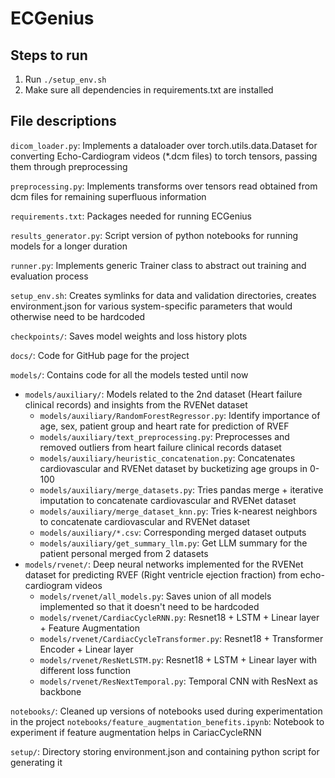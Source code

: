 # ECGenius

## Steps to run

1. Run `./setup_env.sh`
2. Make sure all dependencies in requirements.txt are installed

## File descriptions

`dicom_loader.py`: Implements a dataloader over torch.utils.data.Dataset for converting Echo-Cardiogram videos (*.dcm files) to torch tensors, passing them through preprocessing

`preprocessing.py`: Implements transforms over tensors read obtained from dcm files for remaining superfluous information

`requirements.txt`: Packages needed for running ECGenius

`results_generator.py`: Script version of python notebooks for running models for a longer duration

`runner.py`: Implements generic Trainer class to abstract out training and evaluation process

`setup_env.sh`: Creates symlinks for data and validation directories, creates environment.json for various system-specific parameters that would otherwise need to be hardcoded

`checkpoints/`: Saves model weights and loss history plots

`docs/`: Code for GitHub page for the project

`models/`: Contains code for all the models tested until now

- `models/auxiliary/`: Models related to the 2nd dataset (Heart failure clinical records) and insights from the RVENet dataset
  - `models/auxiliary/RandomForestRegressor.py`: Identify importance of age, sex, patient group and heart rate for prediction of RVEF
  - `models/auxiliary/text_preprocessing.py`: Preprocesses and removed outliers from heart failure clinical records dataset
  - `models/auxiliary/heuristic_concatenation.py`: Concatenates cardiovascular and RVENet dataset by bucketizing age groups in 0-100
  - `models/auxiliary/merge_datasets.py`: Tries pandas merge + iterative imputation to concatenate cardiovascular and RVENet dataset
  - `models/auxiliary/merge_dataset_knn.py`: Tries k-nearest neighbors to concatenate cardiovascular and RVENet dataset
  - `models/auxiliary/*.csv`: Corresponding merged dataset outputs
  - `models/auxiliary/get_summary_llm.py`: Get LLM summary for the patient personal merged from 2 datasets
- `models/rvenet/`: Deep neural networks implemented for the RVENet dataset for predicting RVEF (Right ventricle ejection fraction) from echo-cardiogram videos
  - `models/rvenet/all_models.py`: Saves union of all models implemented so that it doesn't need to be hardcoded
  - `models/rvenet/CardiacCycleRNN.py`: Resnet18 + LSTM + Linear layer + Feature Augmentation
  - `models/rvenet/CardiacCycleTransformer.py`: Resnet18 + Transformer Encoder + Linear layer
  - `models/rvenet/ResNetLSTM.py`: Resnet18 + LSTM + Linear layer with different loss function
  - `models/rvenet/ResNextTemporal.py`: Temporal CNN with ResNext as backbone

`notebooks/`: Cleaned up versions of notebooks used during experimentation in the project
`notebooks/feature_augmentation_benefits.ipynb`: Notebook to experiment if feature augmentation helps in CariacCycleRNN

`setup/`: Directory storing environment.json and containing python script for generating it
